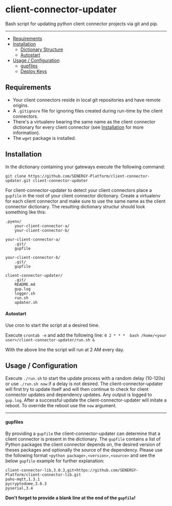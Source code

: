 client-connector-updater
=======

Bash script for updating python client connector projects via git and pip.

-------

+ [Requirements](#requirements)
+ [Installation](#installation)
    + [Dictionary Structure](#dictionary-structure)
    + [Autostart](#autostart)
+ [Usage / Configuration](#usage-configuration)
    + [gupfiles](#gupfiles)
    + [Deploy Keys](#deploy-key)


Requirements
----

+ Your client connectors reside in local git repositories and have remote origins.
+ A `.gitignore` file for ignoring files created during run-time by the client connectors.
+ There's a virtualenv bearing the same name as the client connector dictionary for every client connector (see [Installation](#installation) for more information).
+ The `wget` package is installed.


Installation
----

In the dictionary containing your gateways execute the following command:

`git clone https://github.com/SENERGY-Platform/client-connector-updater.git client-connector-updater`

For client-connector-updater to detect your client connectors place a `gupfile` in the root of your client connector dictionary.
Create a virtualenv for each client connector and make sure to use the same name as the client connector dictionary.
The resulting dictionary structur should look something like this:

    .pyenv/
        your-client-connector-a/
        your-client-connector-b/

    your-client-connector-a/
        .git/
        gupfile

    your-client-connector-b/
        .git/
        gupfile

    client-connector-updater/
        .git/
        README.md
        gup.log
        logger.sh
        run.sh
        updater.sh


#### Autostart

Use cron to start the script at a desired time.

Execute `crontab -e` and add the following line: `0 2 * * *  bash /home/<your user>/client-connector-updater/run.sh &`

With the above line the script will run at 2 AM every day.


Usage / Configuration
----

Execute `./run.sh` to start the update process with a random delay (10-120s) or use `./run.sh now` if a delay is not desired. The client-connector-updater will first try to update itself and will then continue to check for client connector updates and dependency updates. Any output is logged to `gup.log`. After a successful update the client-connector-updater will initate a reboot. To override the reboot use the `now` argument.

---

#### gupfiles

By providing a `gupfile` the client-connector-updater can determine that a client connector is present in the dictionary. The `gupfile` contains a list of Python packages the client connector depends on, the desired version of theses packages and optionally the source of the dependency. Please use the following format `<python package>,<version>,<source>` and see the below `gupfile` example for further explanation:

    client-connector-lib,3.0.3,git+https://github.com/SENERGY-Platform/client-connector-lib.git
    paho-mqtt,1.3.1
    pycryptodome,3.6.3
    pyserial,3.4
    

**Don't forget to provide a blank line at the end of the `gupfile`!**
